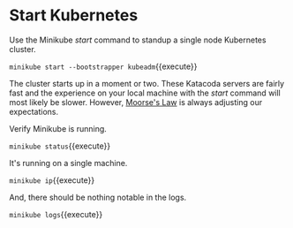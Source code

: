 # Start Kubernetes #

Use the Minikube _start_ command to standup a single node Kubernetes cluster.

`minikube start --bootstrapper kubeadm`{{execute}}

The cluster starts up in a moment or two. These Katacoda servers are fairly fast and the experience on your local machine with the _start_ command will most likely be slower. However, [Moorse's Law](https://en.wikipedia.org/wiki/Moore%27s_law) is always adjusting our expectations.

Verify Minikube is running.

`minikube status`{{execute}}

It's running on a single machine.

`minikube ip`{{execute}}

And, there should be nothing notable in the logs.

`minikube logs`{{execute}}
